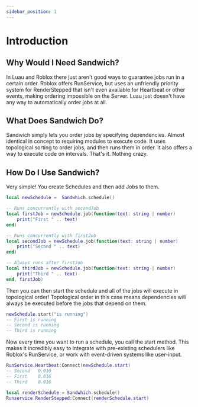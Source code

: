 ```yaml
---
sidebar_position: 1
---
```


# Introduction

## Why Would I Need Sandwich?

In Luau and Roblox there just aren't good ways to guarantee jobs run in a certain order. Roblox offers RunService, but uses an unfriendly priority system for RenderStepped that isn't even available for Heartbeat or other events, making ordering impossible on the Server. Luau just doesn't have any way to automatically order jobs at all.

## What Does Sandwich Do?

Sandwich simply lets you order jobs by specifying dependencies. Almost identical in concept to requiring modules to execute code. It uses topological sorting to order jobs, and then runs them in order. It also offers a way to execute code on intervals. That's it. Nothing crazy.

## How Do I Use Sandwich?

Very simple! You create Schedules and then add Jobs to them.

```lua
local newSchedule =  Sandwhich.schedule()

-- Runs concurrently with secondJob
local firstJob = newSchedule.job(function(text: string | number)
    print("First " .. text)
end)

-- Runs concurrently with firstJob
local secondJob = newSchedule.job(function(text: string | number)
    print("Second " .. text)
end)

-- Always runs after firstJob
local thirdJob = newSchedule.job(function(text: string | number)
    print("Third " .. text)
end, firstJob)
```

Then you can then start the schedule and all of the jobs will execute in topological order! Topological order in this case means dependencies will always be executed before the jobs that depend on them.

```lua
newSchedule.start("is running")
-- First is running
-- Second is running
-- Third is running
```

Now every time you want to run a schedule, you call the start method. This makes it incredibly easy to integrate with pre-existing schedulers like Roblox's RunService, or work with event-driven systems like user-input.

```lua
RunService.Heartbeat:Connect(newSchedule.start)
-- Second	0.016
-- First	0.016
-- Third	0.016

local renderSchedule = Sandwhich.schedule()
Runservice.RenderStepped:Connect(renderSchedule.start)
```